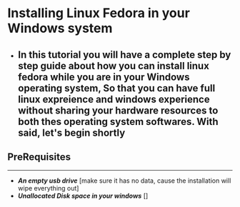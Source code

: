 # Installing Linux Fedora in your Windows system
* ## In this tutorial you will have a complete step by step guide about how you can install linux fedora while you are in your Windows operating system, So that you can have full linux expreience and windows experience without sharing your hardware resources to both thes operating system softwares. With said, let's begin shortly


## PreRequisites
---
* ___An empty usb drive___ [make sure it has no data, cause the installation will wipe everything out]
* ___Unallocated Disk space in your windows___
[]
